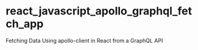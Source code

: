 # react_javascript_apollo_graphql_fetch_app
Fetching Data Using apollo-client in React from a GraphQL API
